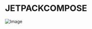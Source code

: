 # JETPACKCOMPOSE
![Image](https://github.com/user-attachments/assets/72e694e2-267d-4512-9fb2-b3a4d4190ac4)
